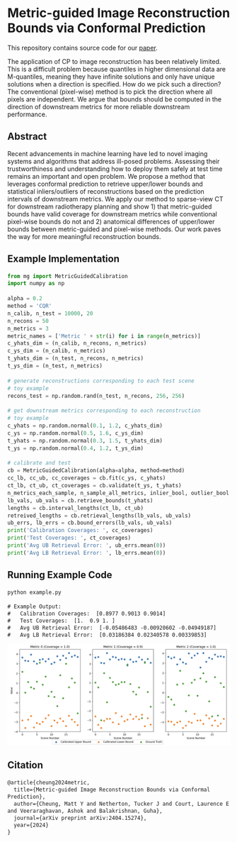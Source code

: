 # Metric-guided Image Reconstruction Bounds via Conformal Prediction

This repository contains source code for our [paper](https://arxiv.org/abs/2404.15274).

The application of CP to image reconstruction has been relatively limited.
This is a difficult problem because quantiles in higher dimensional data are M-quantiles, meaning they have infinite solutions and only have unique solutions when a direction is specified. How do we pick such a direction? The conventional (pixel-wise) method is to pick the direction where all pixels are independent. We argue that bounds should be computed in the direction of downstream metrics for more reliable downstream performance.

## Abstract

Recent advancements in machine learning have led to novel imaging systems and algorithms that address ill-posed problems. 
Assessing their trustworthiness and understanding how to deploy them safely at test time remains an important and open problem.
We propose a method that leverages conformal prediction to retrieve upper/lower bounds and statistical inliers/outliers of reconstructions based on the prediction intervals of downstream metrics.
We apply our method to sparse-view CT for downstream radiotherapy planning and show 1) that metric-guided bounds have valid coverage for downstream metrics while conventional pixel-wise bounds do not and 2) anatomical differences of upper/lower bounds between metric-guided and pixel-wise methods.
Our work paves the way for more meaningful reconstruction bounds.

## Example Implementation
```python
from mg import MetricGuidedCalibration
import numpy as np

alpha = 0.2
method = 'CQR'
n_calib, n_test = 10000, 20
n_recons = 50
n_metrics = 3
metric_names = ['Metric ' + str(i) for i in range(n_metrics)]
c_yhats_dim = (n_calib, n_recons, n_metrics)
c_ys_dim = (n_calib, n_metrics)
t_yhats_dim = (n_test, n_recons, n_metrics)
t_ys_dim = (n_test, n_metrics)

# generate reconstructions corresponding to each test scene
# toy example
recons_test = np.random.rand(n_test, n_recons, 256, 256)

# get downstream metrics corresponding to each reconstruction
# toy example
c_yhats = np.random.normal(0.1, 1.2, c_yhats_dim)
c_ys = np.random.normal(0.5, 1.6, c_ys_dim)
t_yhats = np.random.normal(0.3, 1.5, t_yhats_dim)
t_ys = np.random.normal(0.4, 1.2, t_ys_dim)

# calibrate and test
cb = MetricGuidedCalibration(alpha=alpha, method=method)
cc_lb, cc_ub, cc_coverages = cb.fit(c_ys, c_yhats)
ct_lb, ct_ub, ct_coverages = cb.validate(t_ys, t_yhats)
n_metrics_each_sample, n_sample_all_metrics, inlier_bool, outlier_bool = cb.retrieve_in_out(t_yhats)
lb_vals, ub_vals = cb.retrieve_bounds(t_yhats)
lengths = cb.interval_lengths(ct_lb, ct_ub)
retreived_lengths = cb.retrieval_lengths(lb_vals, ub_vals)
ub_errs, lb_errs = cb.bound_errors(lb_vals, ub_vals)
print('Calibration Coverages: ', cc_coverages)
print('Test Coverages: ', ct_coverages)
print('Avg UB Retrieval Error: ', ub_errs.mean(0))
print('Avg LB Retrieval Error: ', lb_errs.mean(0))
```

## Running Example Code
```
python example.py

# Example Output:
# 	Calibration Coverages:  [0.8977 0.9013 0.9014]
# 	Test Coverages:  [1.  0.9 1. ]
# 	Avg UB Retrieval Error:  [-0.05486483 -0.00920602 -0.04949187]
# 	Avg LB Retrieval Error:  [0.03186384 0.02340578 0.00339853]
```

![Example Output](./example_output.png)

## Citation
```
@article{cheung2024metric,
  title={Metric-guided Image Reconstruction Bounds via Conformal Prediction},
  author={Cheung, Matt Y and Netherton, Tucker J and Court, Laurence E and Veeraraghavan, Ashok and Balakrishnan, Guha},
  journal={arXiv preprint arXiv:2404.15274},
  year={2024}
}
```